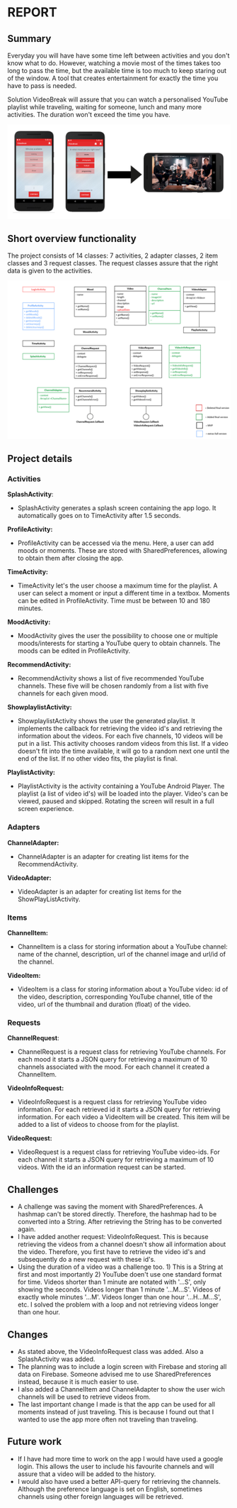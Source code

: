 # REPORT

## Summary 
Everyday you will have have some time left between activities and you don't know what to do. However, watching a movie most of the times takes too long to pass the time, but the available time is too much to keep staring out of the window. A tool that creates entertainment for exactly the time you have to pass is needed.

Solution
VideoBreak will assure that you can watch a personalised YouTube playlist while traveling, waiting for someone, lunch and many more activities. The duration won't exceed the time you have.

![Alt text](https://github.com/teunisvdh/ProjectApp/blob/master/doc/SummaryApp.jpg) 

## Short overview functionality
The project consists of 14 classes: 7 activities, 2 adapter classes, 2 item classes and 3 request classes. The request classes assure that the right data is given to the activities. 

![Alt text](https://github.com/teunisvdh/ProjectApp/blob/master/doc/OverviewApp.jpg)

## Project details
### Activities
**SplashActivity**:

- SplashActivity generates a splash screen containing the app logo. It automatically goes on to TimeActivity after 1.5 seconds.

**ProfileActivity:**

- ProfileActivity can be accessed via the menu. Here, a user can add moods or moments. These are stored with SharedPreferences, allowing to obtain them after closing the app. 
 
**TimeActivity:**

- TimeActivity let's the user choose a maximum time for the playlist. A user can select a moment or input a different time in a textbox. Moments can be edited in ProfileActivity. Time must be between 10 and 180 minutes. 

**MoodActivity:**

- MoodActivity gives the user the possibility to choose one or multiple moods/interests for starting a YouTube query to obtain channels. The moods can be edited in ProfileActivity. 

**RecommendActivity:**

- RecommendActivity shows a list of five recommended YouTube channels. These five will be chosen randomly from a list with five channels for each given mood.

**ShowplaylistActivity:**

- ShowplaylistActivity shows the user the generated playlist. It implements the callback for retrieving the video id's and retrieving the information about the videos. For each five channels, 10 videos will be put in a list. This activity chooses random videos from this list. If a video doesn't fit into the time available, it will go to a random next one until the end of the list. If no other video fits, the playlist is final.

**PlaylistActivity:**

- PlaylistActivity is the activity containing a YouTube Android Player. The playlist (a list of video id's) will be loaded into the player. Video's can be viewed, paused and skipped. Rotating the screen will result in a full screen experience.

### Adapters
**ChannelAdapter:**

- ChannelAdapter is an adapter for creating list items for the RecommendActivity.

**VideoAdapter:**

- VideoAdapter is an adapter for creating list items for the ShowPlayListActivity.

### Items
**ChannelItem:**

- ChannelItem is a class for storing information about a YouTube channel: name of the channel, description, url of the channel image and url/id of the channel.

**VideoItem:**

- VideoItem is a class for storing information about a YouTube video: id of the video, description, corresponding YouTube channel, title of the video, url of the thumbnail and duration (float) of the video.

### Requests
**ChannelRequest**:

- ChannelRequest is a request class for retrieving YouTube channels. For each mood it starts a JSON query for retrieving a maximum of 10 channels associated with the mood. For each channel it created a ChannelItem.

**VideoInfoRequest:**

- VideoInfoRequest is a request class for retrieving YouTube video information. For each retrieved id it starts a JSON query for retrieving information. For each video a VideoItem will be created. This item will be added to a list of videos to choose from for the playlist.

**VideoRequest:**

- VideoRequest is a request class for retrieving YouTube video-ids. For each channel it starts a JSON query for retrieving a maximum of 10 videos. With the id an information request can be started.

## Challenges
- A challenge was saving the moment with SharedPreferences. A hashmap can't be stored directly. Therefore, the hashmap had to be converted into a String. After retrieving the String has to be converted again. 
- I have added another request: VideoInfoRequest. This is because retrieving the videos from a channel doesn't show all information about the video. Therefore, you first have to retrieve the video id's and subsequently do a new request with these id's. 
- Using the duration of a video was a challenge too. 1) This is a String at first and most importantly 2) YouTube doen't use one standard format for time. Videos shorter than 1 minute are notated with '...S', only showing the seconds. Videos longer than 1 minute '...M...S'. Videos of exactly whole minutes '...M'. Videos longer than one hour '...H...M...S', etc. 
I solved the problem with a loop and not retrieving videos longer than one hour. 

## Changes 
- As stated above, the VideoInfoRequest class was added. Also a SplashActivity was added. 
- The planning was to include a login screen with Firebase and storing all data on Firebase. Someone advised me to use SharedPreferences instead, because it is much easier to use. 
- I also added a ChannelItem and ChannelAdapter to show the user wich channels will be used to retrieve videos from. 
- The last important change I made is that the app can be used for all moments instead of just traveling. This is because I found out that I wanted to use the app more often not traveling than traveling. 

## Future work
- If I have had more time to work on the app I would have used a google login. This allows the user to include his favourite channels and will assure that a video will be added to the history. 
- I would also have used a better API-query for retrieving the channels. Although the preference language is set on English, sometimes channels using other foreign languages will be retrieved.
